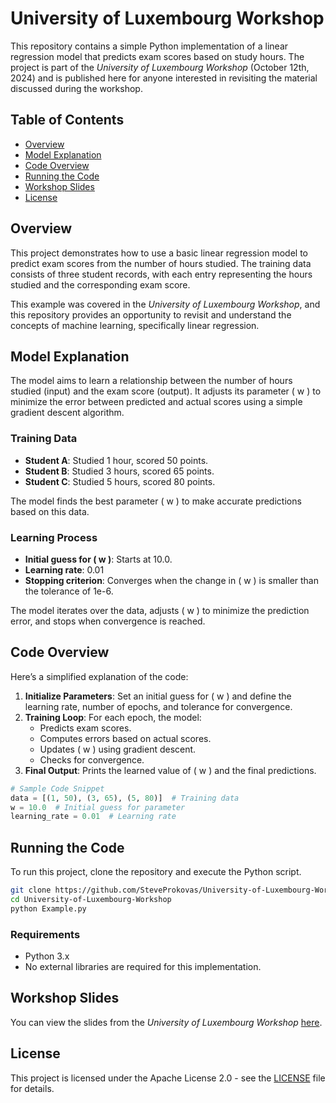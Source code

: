 # University of Luxembourg Workshop

This repository contains a simple Python implementation of a linear regression model that predicts exam scores based on study hours. The project is part of the *University of Luxembourg Workshop* (October 12th, 2024) and is published here for anyone interested in revisiting the material discussed during the workshop.

## Table of Contents
- [Overview](#overview)
- [Model Explanation](#model-explanation)
- [Code Overview](#code-overview)
- [Running the Code](#running-the-code)
- [Workshop Slides](#workshop-slides)
- [License](#license)

## Overview
This project demonstrates how to use a basic linear regression model to predict exam scores from the number of hours studied. The training data consists of three student records, with each entry representing the hours studied and the corresponding exam score.

This example was covered in the *University of Luxembourg Workshop*, and this repository provides an opportunity to revisit and understand the concepts of machine learning, specifically linear regression.

## Model Explanation
The model aims to learn a relationship between the number of hours studied (input) and the exam score (output). It adjusts its parameter \( w \) to minimize the error between predicted and actual scores using a simple gradient descent algorithm.

### Training Data
- **Student A**: Studied 1 hour, scored 50 points.
- **Student B**: Studied 3 hours, scored 65 points.
- **Student C**: Studied 5 hours, scored 80 points.

The model finds the best parameter \( w \) to make accurate predictions based on this data.

### Learning Process
- **Initial guess for \( w \)**: Starts at 10.0.
- **Learning rate**: 0.01
- **Stopping criterion**: Converges when the change in \( w \) is smaller than the tolerance of 1e-6.

The model iterates over the data, adjusts \( w \) to minimize the prediction error, and stops when convergence is reached.

## Code Overview
Here’s a simplified explanation of the code:
1. **Initialize Parameters**: Set an initial guess for \( w \) and define the learning rate, number of epochs, and tolerance for convergence.
2. **Training Loop**: For each epoch, the model:
    - Predicts exam scores.
    - Computes errors based on actual scores.
    - Updates \( w \) using gradient descent.
    - Checks for convergence.
3. **Final Output**: Prints the learned value of \( w \) and the final predictions.

```python
# Sample Code Snippet
data = [(1, 50), (3, 65), (5, 80)]  # Training data
w = 10.0  # Initial guess for parameter
learning_rate = 0.01  # Learning rate
```

## Running the Code
To run this project, clone the repository and execute the Python script.

```bash
git clone https://github.com/SteveProkovas/University-of-Luxembourg-Workshop.git
cd University-of-Luxembourg-Workshop
python Example.py
```

### Requirements
- Python 3.x
- No external libraries are required for this implementation.

## Workshop Slides
You can view the slides from the *University of Luxembourg Workshop* [here](https://docs.google.com/presentation/d/1Urk_tFU8MavFMdgnK7dFgr8Fufcu3NTzFLQyFileh08/edit#slide=id.g308e6baee55_0_59).

## License
This project is licensed under the Apache License 2.0 - see the [LICENSE](LICENSE) file for details.
